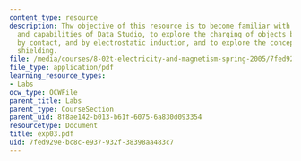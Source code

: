 ```yaml
---
content_type: resource
description: Thw objective of this resource is to become familiar with the basic uses
  and capabilities of Data Studio, to explore the charging of objects by friction,
  by contact, and by electrostatic induction, and to explore the concept of electrostatic
  shielding.
file: /media/courses/8-02t-electricity-and-magnetism-spring-2005/7fed929ebc8ce937932f38398aa483c7_exp03.pdf
file_type: application/pdf
learning_resource_types:
- Labs
ocw_type: OCWFile
parent_title: Labs
parent_type: CourseSection
parent_uid: 8f8ae142-b013-b61f-6075-6a830d093354
resourcetype: Document
title: exp03.pdf
uid: 7fed929e-bc8c-e937-932f-38398aa483c7
---
```

